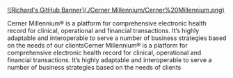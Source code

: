[![Richard's GitHub Banner](./Cerner Millennium/Cerner%20Millennium.png)](https://richardzianne.nu)


Cerner Millennium® is a platform for comprehensive electronic health record for clinical, operational and financial transactions. It’s highly adaptable and interoperable to serve a number of business strategies based on the needs of our clientsCerner Millennium® is a platform for comprehensive electronic health record for clinical, operational and financial transactions. It’s highly adaptable and interoperable to serve a number of business strategies based on the needs of clients
